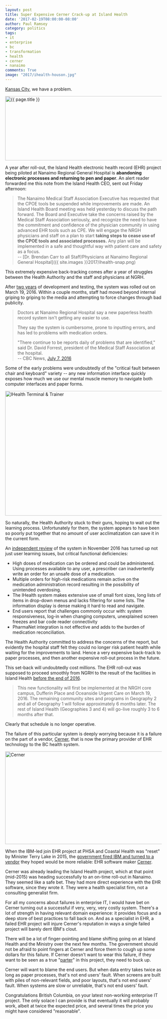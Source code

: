 ```yaml
---
layout: post
title: Super Expensive Cerner Crack-up at Island Health
date: '2017-02-19T08:00:00-08:00'
author: Paul Ramsey
category: politics
tags:
- it
- enterprise
- bc
- transformation
- health
- cerner
- nanaimo
comments: True
image: "2017/ihealth-houson.jpg"
---
```


[Kansas City](https://en.wikipedia.org/wiki/Cerner), we have a problem. 

<img src="{{ site.images }}{{ page.image }}" alt='{{ page.title }}' width="528" height="206" />

A year after roll-out, the Island Health electronic health record (EHR) project being piloted at Nanaimo Regional General Hospital is **abandoning electronic processes and returning to pen and paper**. An alert reader forwarded me this note from the Island Health CEO, sent out Friday afternoon:

> The Nanaimo Medical Staff Association Executive has requested that the CPOE tools be suspended while improvements are made. An Island Health Board meeting was held yesterday to discuss the path forward. The Board and Executive take the concerns raised by the Medical Staff Association seriously, and recognize the need to have the commitment and confidence of the physician community in using advanced EHR tools such as CPE. We will engage the NRGH physicians and staff on a plan to start **taking steps to cease use of the CPOE tools and associated processes.** Any plan will be implemented in a safe and thoughtful way with patient care and safety as a focus.<br/>-- [Dr. Brendan Carr to all Staff/Physicians at Nanaimo Regional General Hospital]({{ site.images }}2017/ihealth-snap.png)

This extremely expensive back-tracking comes after a year of struggles between the Health Authority and the staff and physicians at NGRH.

After [two years](http://ihealth.islandhealth.ca/2014/09/canadian-healthcare-technology-aritcle-island-health/) of development and testing, the system was rolled out on March 19, 2016. Within a couple months, staff had moved beyond internal griping to griping to the media and attempting to force changes through bad publicity.

> Doctors at Nanaimo Regional Hospital say a new paperless health record system isn't getting any easier to use.
> 
> They say the system is cumbersome, prone to inputting errors, and has led to problems with medication orders. 
> 
> "There continue to be reports daily of problems that are identified," said Dr. David Forrest, president of the Medical Staff Association at the hospital.<br/>-- CBC News, [July 7, 2016](http://www.cbc.ca/news/canada/british-columbia/nanaimo-hospital-doctors-paperless-system-1.3668146)

Some of the early problems were undoubtedly of the "critical fault between chair and keyboard" variety -- any new information interface quickly exposes how much we use our mental muscle memory to navigate both computer interfaces and paper forms. 

<img src="{{ site.images }}/2017/ihealth-computer.jpg" alt='IHealth Terminal &amp; Trainer' width="531" height="399" />

So naturally, the Health Authority stuck to their guns, hoping to wait out the learning process. Unfortunately for them, the system appears to have been so poorly put together that no amount of user acclimatization can save it in the current form.

An [independent review](http://ihealth.islandhealth.ca/wp-content/uploads/2016/11/ihealth-review-2017.pdf) of the system in November 2016 has turned up not just user learning issues, but critical functional deficiencies:

* High doses of medication can be ordered and could be administered. Using processes available to any user, a prescriber can inadvertently write an order for an unsafe dose of a medication.
* Multiple orders for high-risk medications remain active on the medication administration record resulting in the possibility of unintended overdosing.
* The IHealth system makes extensive use of small font sizes, long lists of items in drop-down menus and lacks filtering for some lists. The information display is dense making it hard to read and navigate.
* End users report that challenges commonly occur with: system responsiveness, log-in when changing computers, unexplained screen freezes and bar code reader connectivity
* PharmaNet integration is not effective and adds to the burden of medication reconciliation. 

The Health Authority committed to address the concerns of the report, but evidently the hospital staff felt they could no longer risk patient health while waiting for the improvements to land. Hence a very expensive back-track to paper processes, and then another expensive roll-out process in the future.

This set-back will undoubtedly cost millions. The EHR roll-out was supposed to proceed smoothly from NGRH to the result of the facilities in Island Health [before the end of 2016](https://web.archive.org/web/20160316002551/http://ihealth.islandhealth.ca/about/). 

> This new functionality will first be implemented at the NRGH core campus, Dufferin Place and Oceanside Urgent Care on March 19, 2016. The remaining community sites and programs in Geography 2 and all of Geography 1 will follow approximately 6 months later. The rest of Island Health (Geographies 3 and 4) will go-live roughly 3 to 6 months after that.

Clearly that schedule is no longer operative. 

The failure of this particular system is deeply worrying because it is a failure on the part of a vendor, [Cerner](https://en.wikipedia.org/wiki/Cerner), that is now the primary provider of EHR technology to the BC health system. 

<img src="{{ site.images }}/2017/ihealth-cerner.jpg" alt='Cerner' width="528" height="297" />

When the IBM-led join EHR project at PHSA and Coastal Health was "reset" by Minister Terry Lake in 2015, the [government fired IBM and turned to a vendor](http://vancouversun.com/news/staff-blogs/breaking-news-health-minister-says-he-read-riot-act-to-it-leaders-over-megaproject-problems-ibm-out-cerner-in) they hoped would be more reliable: EHR software maker [Cerner](https://www.cerner.com/).

Cerner was already leading the Island Health project, which at that point (mid-2015) was heading successfully to an on-time roll-out in Nanaimo. They seemed like a safe bet. They had more direct experience with the EHR software, since they wrote it. They were a health specialist firm, not a consulting generalist firm.

For all my concerns about failures in enterprise IT, I would have bet on Cerner turning out a successful if very, very, very costly system. There's a lot of strength in having relevant domain experience: it provides focus and a deep store of best practices to fall back on. And as a specialist in EHR, a failed EHR project will injure Cerner's reputation in ways a single failed project will barely dent IBM's clout.

There will be a lot of finger-pointing and blame shifting going on at Island Health and the Ministry over the next few months. The government should not be afraid to point fingers at Cerner and force them to cough up some dollars for this failure. If Cerner doesn't want to wear this failure, if they want to be seen as a true "[parter](https://web.archive.org/web/20160316061148/http://ihealth.islandhealth.ca/about/partnership-with-cerner/)" in this project, they need to buck up.

Cerner will want to blame the end users. But when data entry takes twice as long as paper processes, that's not end users' fault. When screens are built with piles of non-relevant fields, and poor layouts, that's not end users' fault. When systems are slow or unreliable, that's not end users' fault.

Congratulations British Columbia, on your latest non-working enterprise IT project. The only solace I can provide is that eventually it will probably work, albeit at twice the expected price, and several times the price you might have considered "reasonable". 


